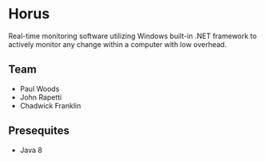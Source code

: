 # Horus

Real-time monitoring software utilizing Windows built-in .NET framework to actively monitor
any change within a computer with low overhead.

## Team

- Paul Woods
- John Rapetti
- Chadwick Franklin

## Presequites

- Java 8

